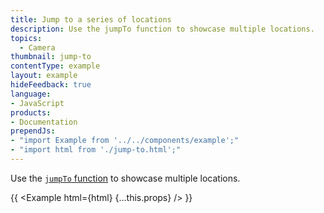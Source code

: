 ```yaml
---
title: Jump to a series of locations
description: Use the jumpTo function to showcase multiple locations.
topics:
  - Camera
thumbnail: jump-to
contentType: example
layout: example
hideFeedback: true
language:
- JavaScript
products:
- Documentation
prependJs:
- "import Example from '../../components/example';"
- "import html from './jump-to.html';"
---
```


Use the [`jumpTo` function](https://docs.goong.io/javascript/map/#map#jumpto) to showcase multiple locations.

{{ <Example html={html} {...this.props} /> }}
